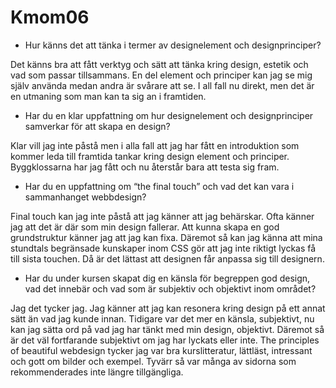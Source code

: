 Kmom06
===============================

* Hur känns det att tänka i termer av designelement och designprinciper?

Det känns bra att fått verktyg och sätt att tänka kring design, estetik och vad som passar tillsammans. En del element och principer kan jag se mig själv använda medan andra är svårare att se. I all fall nu direkt, men det är en utmaning som man kan ta sig an i framtiden.

* Har du en klar uppfattning om hur designelement och designprinciper samverkar för att skapa en design?

Klar vill jag inte påstå men i alla fall att jag har fått en introduktion som kommer leda till framtida tankar kring design element och principer. Byggklossarna har jag fått och nu återstår bara att testa sig fram.

* Har du en uppfattning om “the final touch” och vad det kan vara i sammanhanget webbdesign?

Final touch kan jag inte påstå att jag känner att jag behärskar. Ofta känner jag att det är där som min design fallerar. Att kunna skapa en god grundstruktur känner jag att jag kan fixa. Däremot så kan jag känna att mina stundtals begränsade kunskaper inom CSS gör att jag inte riktigt lyckas få till sista touchen. Då är det lättast att designen får anpassa sig till designern.

* Har du under kursen skapat dig en känsla för begreppen god design, vad det innebär och vad som är subjektiv och objektivt inom området?

Jag det tycker jag. Jag känner att jag kan resonera kring design på ett annat sätt än vad jag kunde innan. Tidigare var det mer en känsla, subjektivt, nu kan jag sätta ord på vad jag har tänkt med min design, objektivt. Däremot så är det väl fortfarande subjektivt om jag har lyckats eller inte. The principles of beautiful webdesign tycker jag var bra kurslitteratur, lättläst, intressant och gott om bilder och exempel. Tyvärr så var många av sidorna som rekommenderades inte längre tillgängliga.
